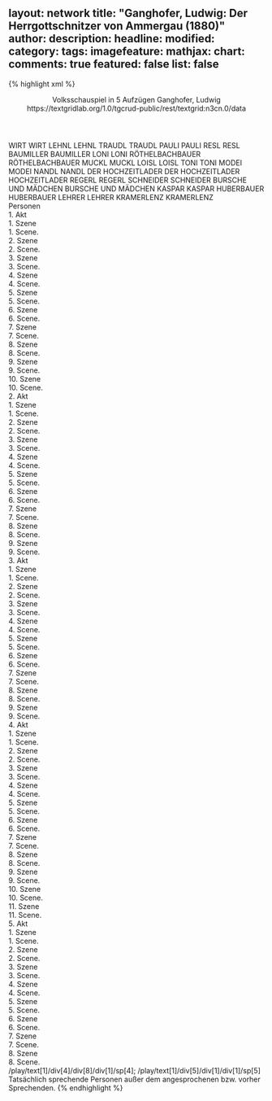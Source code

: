 layout: network
title: "Ganghofer, Ludwig: Der Herrgottschnitzer von Ammergau (1880)"
author:
description:
headline:
modified:
category:
tags:
imagefeature:
mathjax:
chart:
comments: true
featured: false
list: false
---
{% highlight xml %}
<?xml-model href="https://raw.githubusercontent.com/DLiNa/project/master/rules/lina.rnc"?><?xml-model href="https://raw.githubusercontent.com/DLiNa/project/master/rules/lina.sch"?>
<play xmlns="http://lina.digital">
  <header>
    <title>Der Herrgottschnitzer von Ammergau</title>
  	<subtitle>Volksschauspiel in 5 Aufzügen</subtitle>
    <genretitle/>
    <author>Ganghofer, Ludwig</author>
  	<date when="1880" type="print"/>
  	<date when="1880" type="premiere"/>
  	<source>https://textgridlab.org/1.0/tgcrud-public/rest/textgrid:n3cn.0/data</source>
  </header>
  <personae>
    <character>
      <name>WIRT</name>
      <alias xml:id="wirt">
        <name>WIRT</name>
      </alias>
    </character>
    <character>
      <name>LEHNL</name>
      <alias xml:id="lehnl">
        <name>LEHNL</name>
      </alias>
    </character>
    <character>
      <name>TRAUDL</name>
      <alias xml:id="traudl">
        <name>TRAUDL</name>
      </alias>
    </character>
    <character>
      <name>PAULI</name>
      <alias xml:id="pauli">
        <name>PAULI</name>
      </alias>
    </character>
    <character>
      <name>RESL</name>
      <alias xml:id="resl">
        <name>RESL</name>
      </alias>
    </character>
    <character>
      <name>BAUMILLER</name>
      <alias xml:id="baumiller">
        <name>BAUMILLER</name>
      </alias>
    </character>
    <character>
      <name>LONI</name>
      <alias xml:id="loni">
        <name>LONI</name>
      </alias>
    </character>
    <character>
      <name>RÖTHELBACHBAUER</name>
      <alias xml:id="röthelbachbauer">
        <name>RÖTHELBACHBAUER</name>
      </alias>
    </character>
    <character>
      <name>MUCKL</name>
      <alias xml:id="muckl">
        <name>MUCKL</name>
      </alias>
    </character>
    <character>
      <name>LOISL</name>
      <alias xml:id="loisl">
        <name>LOISL</name>
      </alias>
    </character>
    <character>
      <name>TONI</name>
      <alias xml:id="toni">
        <name>TONI</name>
      </alias>
    </character>
    <character>
      <name>MODEI</name>
      <alias xml:id="modei">
        <name>MODEI</name>
      </alias>
    </character>
    <character>
      <name>NANDL</name>
      <alias xml:id="nandl">
        <name>NANDL</name>
      </alias>
    </character>
    <character>
      <name>DER HOCHZEITLADER</name>
      <alias xml:id="der_hochzeitlader">
        <name>DER HOCHZEITLADER</name>
      </alias>
    	<alias xml:id="hochzeitlader">
    		<name>HOCHZEITLADER</name>
    	</alias>
    </character>
    <character>
      <name>REGERL</name>
      <alias xml:id="regerl">
        <name>REGERL</name>
      </alias>
    </character>
    <character>
      <name>SCHNEIDER</name>
      <alias xml:id="schneider">
        <name>SCHNEIDER</name>
      </alias>
    </character>
    <character>
      <name>BURSCHE UND MÄDCHEN</name>
      <alias xml:id="bursche_und_mädchen">
        <name>BURSCHE UND MÄDCHEN</name>
      </alias>
    </character>
    <character>
      <name>KASPAR</name>
      <alias xml:id="kaspar">
        <name>KASPAR</name>
      </alias>
    </character>
    <character>
      <name>HUBERBAUER</name>
      <alias xml:id="huberbauer">
        <name>HUBERBAUER</name>
      </alias>
    </character>
    <character>
      <name>LEHRER</name>
      <alias xml:id="lehrer">
        <name>LEHRER</name>
      </alias>
    </character>
    <character>
      <name>KRAMERLENZ</name>
      <alias xml:id="kramerlenz">
        <name>KRAMERLENZ</name>
      </alias>
    </character>
  </personae>
  <text>
    <div>
      <head>Personen</head>
    </div>
    <div>
      <head>1. Akt</head>
      <div>
        <head>1. Szene</head>
        <div>
          <head>1. Scene.</head>
          <sp who="#wirt">
            <amount n="4" unit="speech_acts"/>
            <amount n="78" unit="words"/>
            <amount n="1" unit="lines"/>
            <amount n="399" unit="chars"/>
          </sp>
          <sp who="#lehnl">
            <amount n="14" unit="speech_acts"/>
            <amount n="355" unit="words"/>
            <amount n="8" unit="lines"/>
            <amount n="1817" unit="chars"/>
          </sp>
          <sp who="#traudl">
            <amount n="15" unit="speech_acts"/>
            <amount n="256" unit="words"/>
            <amount n="10" unit="lines"/>
            <amount n="1328" unit="chars"/>
          </sp>
          <sp who="#pauli">
            <amount n="8" unit="speech_acts"/>
            <amount n="104" unit="words"/>
            <amount n="6" unit="lines"/>
            <amount n="512" unit="chars"/>
          </sp>
        </div>
      </div>
      <div>
        <head>2. Szene</head>
        <div>
          <head>2. Scene.</head>
          <sp who="#wirt">
            <amount n="3" unit="speech_acts"/>
            <amount n="52" unit="words"/>
            <amount n="2" unit="lines"/>
            <amount n="291" unit="chars"/>
          </sp>
          <sp who="#pauli">
            <amount n="2" unit="speech_acts"/>
            <amount n="33" unit="words"/>
            <amount n="2" unit="lines"/>
            <amount n="178" unit="chars"/>
          </sp>
          <sp who="#lehnl">
            <amount n="2" unit="speech_acts"/>
            <amount n="42" unit="words"/>
            <amount n="1" unit="lines"/>
            <amount n="200" unit="chars"/>
          </sp>
          <sp who="#traudl">
            <amount n="1" unit="speech_acts"/>
            <amount n="6" unit="words"/>
            <amount n="1" unit="lines"/>
            <amount n="33" unit="chars"/>
          </sp>
        </div>
      </div>
      <div>
        <head>3. Szene</head>
        <div>
          <head>3. Scene.</head>
          <sp who="#resl">
            <amount n="3" unit="speech_acts"/>
            <amount n="58" unit="words"/>
            <amount n="2" unit="lines"/>
            <amount n="279" unit="chars"/>
          </sp>
          <sp who="#wirt">
            <amount n="3" unit="speech_acts"/>
            <amount n="21" unit="words"/>
            <amount n="3" unit="lines"/>
            <amount n="96" unit="chars"/>
          </sp>
          <sp who="#traudl">
            <amount n="3" unit="speech_acts"/>
            <amount n="43" unit="words"/>
            <amount n="2" unit="lines"/>
            <amount n="204" unit="chars"/>
          </sp>
          <sp who="#lehnl">
            <amount n="2" unit="speech_acts"/>
            <amount n="44" unit="words"/>
            <amount n="1" unit="lines"/>
            <amount n="234" unit="chars"/>
          </sp>
        </div>
      </div>
      <div>
        <head>4. Szene</head>
        <div>
          <head>4. Scene.</head>
          <sp who="#baumiller">
            <amount n="13" unit="speech_acts"/>
            <amount n="202" unit="words"/>
            <amount n="11" unit="lines"/>
            <amount n="1068" unit="chars"/>
          </sp>
          <sp who="#traudl #lehnl #wirt">
            <amount n="1" unit="speech_acts"/>
            <amount n="2" unit="words"/>
            <amount n="1" unit="lines"/>
            <amount n="12" unit="chars"/>
          </sp>
          <sp who="#wirt">
            <amount n="3" unit="speech_acts"/>
            <amount n="35" unit="words"/>
            <amount n="3" unit="lines"/>
            <amount n="202" unit="chars"/>
          </sp>
          <sp who="#traudl">
            <amount n="2" unit="speech_acts"/>
            <amount n="31" unit="words"/>
            <amount n="1" unit="lines"/>
            <amount n="149" unit="chars"/>
          </sp>
          <sp who="#lehnl">
            <amount n="4" unit="speech_acts"/>
            <amount n="47" unit="words"/>
            <amount n="4" unit="lines"/>
            <amount n="255" unit="chars"/>
          </sp>
          <sp who="#pauli">
            <amount n="4" unit="speech_acts"/>
            <amount n="109" unit="words"/>
            <amount n="1" unit="lines"/>
            <amount n="552" unit="chars"/>
          </sp>
          <sp who="#resl">
            <amount n="4" unit="speech_acts"/>
            <amount n="55" unit="words"/>
            <amount n="4" unit="lines"/>
            <amount n="310" unit="chars"/>
          </sp>
        </div>
      </div>
      <div>
        <head>5. Szene</head>
        <div>
          <head>5. Scene.</head>
          <sp who="#loni">
            <amount n="13" unit="speech_acts"/>
            <amount n="162" unit="words"/>
            <amount n="10" unit="lines"/>
            <amount n="837" unit="chars"/>
          </sp>
          <sp who="#baumiller">
            <amount n="11" unit="speech_acts"/>
            <amount n="163" unit="words"/>
            <amount n="8" unit="lines"/>
            <amount n="847" unit="chars"/>
          </sp>
          <sp who="#lehnl">
            <amount n="2" unit="speech_acts"/>
            <amount n="12" unit="words"/>
            <amount n="2" unit="lines"/>
            <amount n="78" unit="chars"/>
          </sp>
          <sp who="#pauli">
            <amount n="5" unit="speech_acts"/>
            <amount n="117" unit="words"/>
            <amount n="2" unit="lines"/>
            <amount n="575" unit="chars"/>
          </sp>
          <sp who="#wirt">
            <amount n="2" unit="speech_acts"/>
            <amount n="24" unit="words"/>
            <amount n="2" unit="lines"/>
            <amount n="127" unit="chars"/>
          </sp>
        </div>
      </div>
      <div>
        <head>6. Szene</head>
        <div>
          <head>6. Scene.</head>
          <sp who="#traudl">
            <amount n="4" unit="speech_acts"/>
            <amount n="180" unit="words"/>
            <amount n="1" unit="lines"/>
            <amount n="895" unit="chars"/>
          </sp>
          <sp who="#pauli">
            <amount n="2" unit="speech_acts"/>
            <amount n="18" unit="words"/>
            <amount n="2" unit="lines"/>
            <amount n="84" unit="chars"/>
          </sp>
          <sp who="#wirt">
            <amount n="1" unit="speech_acts"/>
            <amount n="19" unit="words"/>
            <amount n="108" unit="chars"/>
          </sp>
        </div>
      </div>
      <div>
        <head>7. Szene</head>
        <div>
          <head>7. Scene.</head>
          <sp who="#röthelbachbauer">
            <amount n="10" unit="speech_acts"/>
            <amount n="149" unit="words"/>
            <amount n="7" unit="lines"/>
            <amount n="767" unit="chars"/>
          </sp>
          <sp who="#wirt">
            <amount n="10" unit="speech_acts"/>
            <amount n="259" unit="words"/>
            <amount n="7" unit="lines"/>
            <amount n="1322" unit="chars"/>
          </sp>
          <sp who="#lehnl">
            <amount n="6" unit="speech_acts"/>
            <amount n="86" unit="words"/>
            <amount n="4" unit="lines"/>
            <amount n="444" unit="chars"/>
          </sp>
          <sp who="#loni">
            <amount n="11" unit="speech_acts"/>
            <amount n="283" unit="words"/>
            <amount n="7" unit="lines"/>
            <amount n="1388" unit="chars"/>
          </sp>
        </div>
      </div>
      <div>
        <head>8. Szene</head>
        <div>
          <head>8. Scene.</head>
          <sp who="#muckl">
            <amount n="13" unit="speech_acts"/>
            <amount n="333" unit="words"/>
            <amount n="12" unit="lines"/>
            <amount n="1703" unit="chars"/>
          </sp>
          <sp who="#röthelbachbauer">
            <amount n="2" unit="speech_acts"/>
            <amount n="19" unit="words"/>
            <amount n="2" unit="lines"/>
            <amount n="90" unit="chars"/>
          </sp>
          <sp who="#loni">
            <amount n="7" unit="speech_acts"/>
            <amount n="299" unit="words"/>
            <amount n="2" unit="lines"/>
            <amount n="1532" unit="chars"/>
          </sp>
          <sp who="#wirt">
            <amount n="3" unit="speech_acts"/>
            <amount n="41" unit="words"/>
            <amount n="2" unit="lines"/>
            <amount n="226" unit="chars"/>
          </sp>
          <sp who="#pauli">
            <amount n="1" unit="speech_acts"/>
            <amount n="11" unit="words"/>
            <amount n="1" unit="lines"/>
            <amount n="56" unit="chars"/>
          </sp>
          <sp who="#lehnl">
            <amount n="2" unit="speech_acts"/>
            <amount n="37" unit="words"/>
            <amount n="1" unit="lines"/>
            <amount n="190" unit="chars"/>
          </sp>
        </div>
      </div>
      <div>
        <head>9. Szene</head>
        <div>
          <head>9. Scene.</head>
          <sp who="#muckl">
            <amount n="7" unit="speech_acts"/>
            <amount n="65" unit="words"/>
            <amount n="7" unit="lines"/>
            <amount n="363" unit="chars"/>
          </sp>
          <sp who="#loisl">
            <amount n="9" unit="speech_acts"/>
            <amount n="130" unit="words"/>
            <amount n="7" unit="lines"/>
            <amount n="696" unit="chars"/>
          </sp>
          <sp who="#wirt">
            <amount n="4" unit="speech_acts"/>
            <amount n="39" unit="words"/>
            <amount n="4" unit="lines"/>
            <amount n="199" unit="chars"/>
          </sp>
          <sp who="#loni">
            <amount n="3" unit="speech_acts"/>
            <amount n="53" unit="words"/>
            <amount n="2" unit="lines"/>
            <amount n="302" unit="chars"/>
          </sp>
          <sp who="#röthelbachbauer">
            <amount n="1" unit="speech_acts"/>
            <amount n="22" unit="words"/>
            <amount n="125" unit="chars"/>
          </sp>
          <sp who="#toni">
            <amount n="3" unit="speech_acts"/>
            <amount n="37" unit="words"/>
            <amount n="3" unit="lines"/>
            <amount n="189" unit="chars"/>
          </sp>
          <sp who="#lehnl">
            <amount n="2" unit="speech_acts"/>
            <amount n="145" unit="words"/>
            <amount n="800" unit="chars"/>
          </sp>
          <sp who="#modei">
            <amount n="1" unit="speech_acts"/>
            <amount n="9" unit="words"/>
            <amount n="1" unit="lines"/>
            <amount n="53" unit="chars"/>
          </sp>
        </div>
      </div>
      <div>
        <head>10. Szene</head>
        <div>
          <head>10. Scene.</head>
          <sp who="#toni">
            <amount n="1" unit="speech_acts"/>
            <amount n="4" unit="words"/>
            <amount n="1" unit="lines"/>
            <amount n="21" unit="chars"/>
          </sp>
          <sp who="#muckl">
            <amount n="1" unit="speech_acts"/>
            <amount n="41" unit="words"/>
            <amount n="8" unit="lines"/>
            <amount n="203" unit="chars"/>
          </sp>
          <sp who="#loisl">
            <amount n="1" unit="speech_acts"/>
            <amount n="20" unit="words"/>
            <amount n="4" unit="lines"/>
            <amount n="96" unit="chars"/>
          </sp>
        </div>
      </div>
    </div>
    <div>
      <head>2. Akt</head>
      <div>
        <head>1. Szene</head>
        <div>
          <head>1. Scene.</head>
          <sp who="#nandl">
            <amount n="6" unit="speech_acts"/>
            <amount n="138" unit="words"/>
            <amount n="20" unit="lines"/>
            <amount n="684" unit="chars"/>
          </sp>
          <sp who="#lehnl #loni">
            <amount n="1" unit="speech_acts"/>
            <amount n="5" unit="words"/>
            <amount n="1" unit="lines"/>
            <amount n="21" unit="chars"/>
          </sp>
          <sp who="#lehnl">
            <amount n="4" unit="speech_acts"/>
            <amount n="56" unit="words"/>
            <amount n="3" unit="lines"/>
            <amount n="301" unit="chars"/>
          </sp>
          <sp who="#loni">
            <amount n="1" unit="speech_acts"/>
            <amount n="24" unit="words"/>
            <amount n="130" unit="chars"/>
          </sp>
        </div>
      </div>
      <div>
        <head>2. Szene</head>
        <div>
          <head>2. Scene.</head>
          <sp who="#loisl">
            <amount n="4" unit="speech_acts"/>
            <amount n="129" unit="words"/>
            <amount n="2" unit="lines"/>
            <amount n="695" unit="chars"/>
          </sp>
          <sp who="#nandl">
            <amount n="4" unit="speech_acts"/>
            <amount n="51" unit="words"/>
            <amount n="2" unit="lines"/>
            <amount n="264" unit="chars"/>
          </sp>
          <sp who="#lehnl">
            <amount n="7" unit="speech_acts"/>
            <amount n="92" unit="words"/>
            <amount n="6" unit="lines"/>
            <amount n="485" unit="chars"/>
          </sp>
          <sp who="#loni">
            <amount n="7" unit="speech_acts"/>
            <amount n="143" unit="words"/>
            <amount n="3" unit="lines"/>
            <amount n="723" unit="chars"/>
          </sp>
        </div>
      </div>
      <div>
        <head>3. Szene</head>
        <div>
          <head>3. Scene.</head>
          <sp who="#loisl">
            <amount n="3" unit="speech_acts"/>
            <amount n="44" unit="words"/>
            <amount n="2" unit="lines"/>
            <amount n="245" unit="chars"/>
          </sp>
          <sp who="#traudl">
            <amount n="4" unit="speech_acts"/>
            <amount n="38" unit="words"/>
            <amount n="4" unit="lines"/>
            <amount n="191" unit="chars"/>
          </sp>
          <sp who="#lehnl">
            <amount n="1" unit="speech_acts"/>
            <amount n="6" unit="words"/>
            <amount n="1" unit="lines"/>
            <amount n="34" unit="chars"/>
          </sp>
        </div>
      </div>
      <div>
        <head>4. Szene</head>
        <div>
          <head>4. Scene.</head>
          <sp who="#nandl">
            <amount n="3" unit="speech_acts"/>
            <amount n="29" unit="words"/>
            <amount n="3" unit="lines"/>
            <amount n="135" unit="chars"/>
          </sp>
          <sp who="#traudl">
            <amount n="1" unit="speech_acts"/>
            <amount n="9" unit="words"/>
            <amount n="1" unit="lines"/>
            <amount n="56" unit="chars"/>
          </sp>
          <sp who="#loisl">
            <amount n="3" unit="speech_acts"/>
            <amount n="52" unit="words"/>
            <amount n="1" unit="lines"/>
            <amount n="309" unit="chars"/>
          </sp>
        </div>
      </div>
      <div>
        <head>5. Szene</head>
        <div>
          <head>5. Scene.</head>
          <sp who="#lehnl">
            <amount n="5" unit="speech_acts"/>
            <amount n="45" unit="words"/>
            <amount n="4" unit="lines"/>
            <amount n="239" unit="chars"/>
          </sp>
          <sp who="#traudl">
            <amount n="8" unit="speech_acts"/>
            <amount n="309" unit="words"/>
            <amount n="3" unit="lines"/>
            <amount n="1518" unit="chars"/>
          </sp>
          <sp who="#loni">
            <amount n="6" unit="speech_acts"/>
            <amount n="172" unit="words"/>
            <amount n="4" unit="lines"/>
            <amount n="831" unit="chars"/>
          </sp>
        </div>
      </div>
      <div>
        <head>6. Szene</head>
        <div>
          <head>6. Scene.</head>
          <sp who="#baumiller">
            <amount n="18" unit="speech_acts"/>
            <amount n="146" unit="words"/>
            <amount n="15" unit="lines"/>
            <amount n="765" unit="chars"/>
          </sp>
          <sp who="#loni">
            <amount n="14" unit="speech_acts"/>
            <amount n="157" unit="words"/>
            <amount n="11" unit="lines"/>
            <amount n="829" unit="chars"/>
          </sp>
          <sp who="#traudl">
            <amount n="4" unit="speech_acts"/>
            <amount n="51" unit="words"/>
            <amount n="3" unit="lines"/>
            <amount n="263" unit="chars"/>
          </sp>
          <sp who="#lehnl">
            <amount n="6" unit="speech_acts"/>
            <amount n="97" unit="words"/>
            <amount n="4" unit="lines"/>
            <amount n="461" unit="chars"/>
          </sp>
          <sp who="#baumiller #loni">
            <amount n="1" unit="speech_acts"/>
            <amount n="3" unit="words"/>
            <amount n="1" unit="lines"/>
            <amount n="12" unit="chars"/>
          </sp>
          <sp who="#loisl">
            <amount n="22" unit="speech_acts"/>
            <amount n="220" unit="words"/>
            <amount n="20" unit="lines"/>
            <amount n="1127" unit="chars"/>
          </sp>
          <sp who="#pauli">
            <amount n="8" unit="speech_acts"/>
            <amount n="66" unit="words"/>
            <amount n="8" unit="lines"/>
            <amount n="310" unit="chars"/>
          </sp>
        </div>
      </div>
      <div>
        <head>7. Szene</head>
        <div>
          <head>7. Scene.</head>
          <sp who="#lehnl">
            <amount n="16" unit="speech_acts"/>
            <amount n="925" unit="words"/>
            <amount n="8" unit="lines"/>
            <amount n="4626" unit="chars"/>
          </sp>
          <sp who="#loni">
            <amount n="16" unit="speech_acts"/>
            <amount n="791" unit="words"/>
            <amount n="6" unit="lines"/>
            <amount n="3971" unit="chars"/>
          </sp>
        </div>
      </div>
      <div>
        <head>8. Szene</head>
        <div>
          <head>8. Scene.</head>
          <sp who="#muckl">
            <amount n="5" unit="speech_acts"/>
            <amount n="168" unit="words"/>
            <amount n="3" unit="lines"/>
            <amount n="901" unit="chars"/>
          </sp>
          <sp who="#lehnl">
            <amount n="4" unit="speech_acts"/>
            <amount n="48" unit="words"/>
            <amount n="3" unit="lines"/>
            <amount n="219" unit="chars"/>
          </sp>
        </div>
      </div>
      <div>
        <head>9. Szene</head>
        <div>
          <head>9. Scene.</head>
          <sp who="#pauli">
            <amount n="9" unit="speech_acts"/>
            <amount n="283" unit="words"/>
            <amount n="5" unit="lines"/>
            <amount n="1474" unit="chars"/>
          </sp>
          <sp who="#lehnl">
            <amount n="8" unit="speech_acts"/>
            <amount n="238" unit="words"/>
            <amount n="5" unit="lines"/>
            <amount n="1179" unit="chars"/>
          </sp>
        </div>
      </div>
    </div>
    <div>
      <head>3. Akt</head>
      <div>
        <head>1. Szene</head>
        <div>
          <head>1. Scene.</head>
          <sp who="#nandl">
            <amount n="1" unit="speech_acts"/>
            <amount n="51" unit="words"/>
            <amount n="8" unit="lines"/>
            <amount n="255" unit="chars"/>
          </sp>
          <sp who="#der_hochzeitlader">
            <amount n="1" unit="speech_acts"/>
            <amount n="307" unit="words"/>
            <amount n="36" unit="lines"/>
            <amount n="1651" unit="chars"/>
          </sp>
          <sp who="#wirt">
            <amount n="2" unit="speech_acts"/>
            <amount n="12" unit="words"/>
            <amount n="2" unit="lines"/>
            <amount n="78" unit="chars"/>
          </sp>
          <sp who="#loni">
            <amount n="1" unit="speech_acts"/>
            <amount n="30" unit="words"/>
            <amount n="160" unit="chars"/>
          </sp>
          <sp who="#hochzeitlader">
            <amount n="1" unit="speech_acts"/>
            <amount n="19" unit="words"/>
            <amount n="102" unit="chars"/>
          </sp>
        </div>
      </div>
      <div>
        <head>2. Szene</head>
        <div>
          <head>2. Scene.</head>
          <sp who="#loisl">
            <amount n="17" unit="speech_acts"/>
            <amount n="253" unit="words"/>
            <amount n="14" unit="lines"/>
            <amount n="1288" unit="chars"/>
          </sp>
          <sp who="#regerl">
            <amount n="5" unit="speech_acts"/>
            <amount n="19" unit="words"/>
            <amount n="5" unit="lines"/>
            <amount n="86" unit="chars"/>
          </sp>
          <sp who="#toni">
            <amount n="4" unit="speech_acts"/>
            <amount n="25" unit="words"/>
            <amount n="4" unit="lines"/>
            <amount n="119" unit="chars"/>
          </sp>
          <sp who="#resl">
            <amount n="5" unit="speech_acts"/>
            <amount n="54" unit="words"/>
            <amount n="5" unit="lines"/>
            <amount n="276" unit="chars"/>
          </sp>
          <sp who="#modei">
            <amount n="4" unit="speech_acts"/>
            <amount n="48" unit="words"/>
            <amount n="4" unit="lines"/>
            <amount n="254" unit="chars"/>
          </sp>
        </div>
      </div>
      <div>
        <head>3. Szene</head>
        <div>
          <head>3. Scene.</head>
          <sp who="#muckl">
            <amount n="14" unit="speech_acts"/>
            <amount n="173" unit="words"/>
            <amount n="12" unit="lines"/>
            <amount n="884" unit="chars"/>
          </sp>
          <sp who="#modei">
            <amount n="1" unit="speech_acts"/>
            <amount n="9" unit="words"/>
            <amount n="1" unit="lines"/>
            <amount n="53" unit="chars"/>
          </sp>
          <sp who="#resl">
            <amount n="2" unit="speech_acts"/>
            <amount n="12" unit="words"/>
            <amount n="2" unit="lines"/>
            <amount n="55" unit="chars"/>
          </sp>
          <sp who="#loisl">
            <amount n="4" unit="speech_acts"/>
            <amount n="53" unit="words"/>
            <amount n="3" unit="lines"/>
            <amount n="291" unit="chars"/>
          </sp>
          <sp who="#muckl #resl #modei #wirt #nandl">
            <amount n="1" unit="speech_acts"/>
            <amount n="1" unit="words"/>
            <amount n="1" unit="lines"/>
            <amount n="7" unit="chars"/>
          </sp>
          <sp who="#wirt">
            <amount n="8" unit="speech_acts"/>
            <amount n="129" unit="words"/>
            <amount n="6" unit="lines"/>
            <amount n="741" unit="chars"/>
          </sp>
          <sp who="#nandl">
            <amount n="10" unit="speech_acts"/>
            <amount n="113" unit="words"/>
            <amount n="9" unit="lines"/>
            <amount n="592" unit="chars"/>
          </sp>
        </div>
      </div>
      <div>
        <head>4. Szene</head>
        <div>
          <head>4. Scene.</head>
          <sp who="#baumiller">
            <amount n="2" unit="speech_acts"/>
            <amount n="46" unit="words"/>
            <amount n="1" unit="lines"/>
            <amount n="234" unit="chars"/>
          </sp>
          <sp who="#traudl">
            <amount n="2" unit="speech_acts"/>
            <amount n="48" unit="words"/>
            <amount n="1" unit="lines"/>
            <amount n="230" unit="chars"/>
          </sp>
        </div>
      </div>
      <div>
        <head>5. Szene</head>
        <div>
          <head>5. Scene.</head>
          <sp who="#schneider">
            <amount n="2" unit="speech_acts"/>
            <amount n="13" unit="words"/>
            <amount n="2" unit="lines"/>
            <amount n="81" unit="chars"/>
          </sp>
          <sp who="#muckl">
            <amount n="4" unit="speech_acts"/>
            <amount n="63" unit="words"/>
            <amount n="3" unit="lines"/>
            <amount n="333" unit="chars"/>
          </sp>
          <sp who="#baumiller">
            <amount n="2" unit="speech_acts"/>
            <amount n="8" unit="words"/>
            <amount n="2" unit="lines"/>
            <amount n="40" unit="chars"/>
          </sp>
          <sp who="#traudl">
            <amount n="2" unit="speech_acts"/>
            <amount n="26" unit="words"/>
            <amount n="1" unit="lines"/>
            <amount n="144" unit="chars"/>
          </sp>
        </div>
      </div>
      <div>
        <head>6. Szene</head>
        <div>
          <head>6. Scene.</head>
          <sp who="#nandl">
            <amount n="2" unit="speech_acts"/>
            <amount n="13" unit="words"/>
            <amount n="2" unit="lines"/>
            <amount n="69" unit="chars"/>
          </sp>
          <sp who="#muckl">
            <amount n="1" unit="speech_acts"/>
            <amount n="8" unit="words"/>
            <amount n="1" unit="lines"/>
            <amount n="51" unit="chars"/>
          </sp>
          <sp who="#wirt">
            <amount n="1" unit="speech_acts"/>
            <amount n="13" unit="words"/>
            <amount n="1" unit="lines"/>
            <amount n="98" unit="chars"/>
          </sp>
          <sp who="#hochzeitlader">
            <amount n="1" unit="speech_acts"/>
            <amount n="14" unit="words"/>
            <amount n="1" unit="lines"/>
            <amount n="63" unit="chars"/>
          </sp>
          <sp who="#muckl #nandl">
            <amount n="1" unit="speech_acts"/>
            <amount n="103" unit="words"/>
            <amount n="20" unit="lines"/>
            <amount n="527" unit="chars"/>
          </sp>
          <sp who="#toni">
            <amount n="1" unit="speech_acts"/>
            <amount n="24" unit="words"/>
            <amount n="122" unit="chars"/>
          </sp>
        </div>
      </div>
      <div>
        <head>7. Szene</head>
        <div>
          <head>7. Scene.</head>
          <sp who="#loni">
            <amount n="13" unit="speech_acts"/>
            <amount n="166" unit="words"/>
            <amount n="11" unit="lines"/>
            <amount n="821" unit="chars"/>
          </sp>
          <sp who="#loisl">
            <amount n="1" unit="speech_acts"/>
            <amount n="14" unit="words"/>
            <amount n="1" unit="lines"/>
            <amount n="83" unit="chars"/>
          </sp>
          <sp who="#muckl">
            <amount n="6" unit="speech_acts"/>
            <amount n="110" unit="words"/>
            <amount n="3" unit="lines"/>
            <amount n="547" unit="chars"/>
          </sp>
          <sp who="#wirt">
            <amount n="3" unit="speech_acts"/>
            <amount n="37" unit="words"/>
            <amount n="2" unit="lines"/>
            <amount n="198" unit="chars"/>
          </sp>
          <sp who="#pauli">
            <amount n="11" unit="speech_acts"/>
            <amount n="221" unit="words"/>
            <amount n="7" unit="lines"/>
            <amount n="1036" unit="chars"/>
          </sp>
        </div>
      </div>
      <div>
        <head>8. Szene</head>
        <div>
          <head>8. Scene.</head>
          <sp who="#hochzeitlader">
            <amount n="9" unit="speech_acts"/>
            <amount n="243" unit="words"/>
            <amount n="5" unit="lines"/>
            <amount n="1392" unit="chars"/>
          </sp>
          <sp who="#bursche_und_mädchen">
            <amount n="1" unit="speech_acts"/>
            <amount n="4" unit="words"/>
            <amount n="1" unit="lines"/>
            <amount n="23" unit="chars"/>
          </sp>
          <sp who="#muckl">
            <amount n="11" unit="speech_acts"/>
            <amount n="206" unit="words"/>
            <amount n="7" unit="lines"/>
            <amount n="1063" unit="chars"/>
          </sp>
          <sp who="#muckl #loni #loisl #resl">
            <amount n="5" unit="speech_acts"/>
            <amount n="17" unit="words"/>
            <amount n="5" unit="lines"/>
            <amount n="78" unit="chars"/>
          </sp>
          <sp who="#kaspar">
            <amount n="1" unit="speech_acts"/>
            <amount n="34" unit="words"/>
            <amount n="153" unit="chars"/>
          </sp>
          <sp who="#loisl">
            <amount n="6" unit="speech_acts"/>
            <amount n="109" unit="words"/>
            <amount n="4" unit="lines"/>
            <amount n="542" unit="chars"/>
          </sp>
          <sp who="#resl">
            <amount n="4" unit="speech_acts"/>
            <amount n="42" unit="words"/>
            <amount n="4" unit="lines"/>
            <amount n="202" unit="chars"/>
          </sp>
          <sp who="#loni">
            <amount n="9" unit="speech_acts"/>
            <amount n="104" unit="words"/>
            <amount n="8" unit="lines"/>
            <amount n="507" unit="chars"/>
          </sp>
        </div>
      </div>
      <div>
        <head>9. Szene</head>
        <div>
          <head>9. Scene.</head>
          <sp who="#loisl">
            <amount n="1" unit="speech_acts"/>
            <amount n="4" unit="words"/>
            <amount n="1" unit="lines"/>
            <amount n="16" unit="chars"/>
          </sp>
          <sp who="#pauli">
            <amount n="4" unit="speech_acts"/>
            <amount n="358" unit="words"/>
            <amount n="1" unit="lines"/>
            <amount n="1752" unit="chars"/>
          </sp>
          <sp who="#loni">
            <amount n="3" unit="speech_acts"/>
            <amount n="153" unit="words"/>
            <amount n="1" unit="lines"/>
            <amount n="799" unit="chars"/>
          </sp>
          <sp who="#muckl">
            <amount n="1" unit="speech_acts"/>
            <amount n="9" unit="words"/>
            <amount n="1" unit="lines"/>
            <amount n="57" unit="chars"/>
          </sp>
        </div>
      </div>
    </div>
    <div>
      <head>4. Akt</head>
      <div>
        <head>1. Szene</head>
        <div>
          <head>1. Scene.</head>
          <sp who="#wirt">
            <amount n="11" unit="speech_acts"/>
            <amount n="241" unit="words"/>
            <amount n="7" unit="lines"/>
            <amount n="1377" unit="chars"/>
          </sp>
          <sp who="#röthelbachbauer">
            <amount n="7" unit="speech_acts"/>
            <amount n="74" unit="words"/>
            <amount n="7" unit="lines"/>
            <amount n="408" unit="chars"/>
          </sp>
          <sp who="#huberbauer">
            <amount n="9" unit="speech_acts"/>
            <amount n="102" unit="words"/>
            <amount n="7" unit="lines"/>
            <amount n="530" unit="chars"/>
          </sp>
          <sp who="#lehrer">
            <amount n="4" unit="speech_acts"/>
            <amount n="24" unit="words"/>
            <amount n="4" unit="lines"/>
            <amount n="106" unit="chars"/>
          </sp>
          <sp who="#huberbauer #kramerlenz #schneider #lehrer">
            <amount n="2" unit="speech_acts"/>
            <amount n="4" unit="words"/>
            <amount n="2" unit="lines"/>
            <amount n="19" unit="chars"/>
          </sp>
        </div>
      </div>
      <div>
        <head>2. Szene</head>
        <div>
          <head>2. Scene.</head>
          <sp who="#loisl">
            <amount n="4" unit="speech_acts"/>
            <amount n="48" unit="words"/>
            <amount n="3" unit="lines"/>
            <amount n="243" unit="chars"/>
          </sp>
          <sp who="#wirt">
            <amount n="6" unit="speech_acts"/>
            <amount n="56" unit="words"/>
            <amount n="6" unit="lines"/>
            <amount n="302" unit="chars"/>
          </sp>
          <sp who="#huberbauer">
            <amount n="6" unit="speech_acts"/>
            <amount n="47" unit="words"/>
            <amount n="6" unit="lines"/>
            <amount n="251" unit="chars"/>
          </sp>
          <sp who="#lehrer">
            <amount n="4" unit="speech_acts"/>
            <amount n="52" unit="words"/>
            <amount n="3" unit="lines"/>
            <amount n="294" unit="chars"/>
          </sp>
          <sp who="#röthelbachbauer">
            <amount n="2" unit="speech_acts"/>
            <amount n="26" unit="words"/>
            <amount n="2" unit="lines"/>
            <amount n="144" unit="chars"/>
          </sp>
        </div>
      </div>
      <div>
        <head>3. Szene</head>
        <div>
          <head>3. Scene.</head>
          <sp who="#lehnl">
            <amount n="2" unit="speech_acts"/>
            <amount n="27" unit="words"/>
            <amount n="1" unit="lines"/>
            <amount n="146" unit="chars"/>
          </sp>
          <sp who="#röthelbachbauer">
            <amount n="1" unit="speech_acts"/>
            <amount n="20" unit="words"/>
            <amount n="118" unit="chars"/>
          </sp>
          <sp who="#huberbauer">
            <amount n="3" unit="speech_acts"/>
            <amount n="33" unit="words"/>
            <amount n="2" unit="lines"/>
            <amount n="180" unit="chars"/>
          </sp>
          <sp who="#kramerlenz">
            <amount n="2" unit="speech_acts"/>
            <amount n="22" unit="words"/>
            <amount n="2" unit="lines"/>
            <amount n="107" unit="chars"/>
          </sp>
          <sp who="#schneider">
            <amount n="1" unit="speech_acts"/>
            <amount n="15" unit="words"/>
            <amount n="1" unit="lines"/>
            <amount n="71" unit="chars"/>
          </sp>
        </div>
      </div>
      <div>
        <head>4. Szene</head>
        <div>
          <head>4. Scene.</head>
          <sp who="#röthelbachbauer">
            <amount n="5" unit="speech_acts"/>
            <amount n="103" unit="words"/>
            <amount n="2" unit="lines"/>
            <amount n="550" unit="chars"/>
          </sp>
          <sp who="#wirt">
            <amount n="5" unit="speech_acts"/>
            <amount n="100" unit="words"/>
            <amount n="3" unit="lines"/>
            <amount n="535" unit="chars"/>
          </sp>
        </div>
      </div>
      <div>
        <head>5. Szene</head>
        <div>
          <head>5. Scene.</head>
          <sp who="#lehnl">
            <amount n="5" unit="speech_acts"/>
            <amount n="66" unit="words"/>
            <amount n="4" unit="lines"/>
            <amount n="335" unit="chars"/>
          </sp>
          <sp who="#wirt">
            <amount n="11" unit="speech_acts"/>
            <amount n="144" unit="words"/>
            <amount n="9" unit="lines"/>
            <amount n="801" unit="chars"/>
          </sp>
          <sp who="#baumiller">
            <amount n="9" unit="speech_acts"/>
            <amount n="210" unit="words"/>
            <amount n="6" unit="lines"/>
            <amount n="1064" unit="chars"/>
          </sp>
        </div>
      </div>
      <div>
        <head>6. Szene</head>
        <div>
          <head>6. Scene.</head>
          <sp who="#lehnl">
            <amount n="9" unit="speech_acts"/>
            <amount n="229" unit="words"/>
            <amount n="5" unit="lines"/>
            <amount n="1218" unit="chars"/>
          </sp>
          <sp who="#baumiller">
            <amount n="2" unit="speech_acts"/>
            <amount n="15" unit="words"/>
            <amount n="2" unit="lines"/>
            <amount n="71" unit="chars"/>
          </sp>
          <sp who="#loni">
            <amount n="8" unit="speech_acts"/>
            <amount n="171" unit="words"/>
            <amount n="5" unit="lines"/>
            <amount n="823" unit="chars"/>
          </sp>
        </div>
      </div>
      <div>
        <head>7. Szene</head>
        <div>
          <head>7. Scene.</head>
          <sp who="#lehnl">
            <amount n="2" unit="speech_acts"/>
            <amount n="51" unit="words"/>
            <amount n="1" unit="lines"/>
            <amount n="314" unit="chars"/>
          </sp>
          <sp who="#wirt">
            <amount n="5" unit="speech_acts"/>
            <amount n="194" unit="words"/>
            <amount n="2" unit="lines"/>
            <amount n="992" unit="chars"/>
          </sp>
          <sp who="#loni">
            <amount n="1" unit="speech_acts"/>
            <amount n="17" unit="words"/>
            <amount n="1" unit="lines"/>
            <amount n="98" unit="chars"/>
          </sp>
          <sp who="#baumiller">
            <amount n="4" unit="speech_acts"/>
            <amount n="16" unit="words"/>
            <amount n="4" unit="lines"/>
            <amount n="80" unit="chars"/>
          </sp>
        </div>
      </div>
      <div>
        <head>8. Szene</head>
        <div>
          <head>8. Scene.</head>
          <sp who="#loni">
            <amount n="13" unit="speech_acts"/>
            <amount n="186" unit="words"/>
            <amount n="10" unit="lines"/>
            <amount n="902" unit="chars"/>
          </sp>
          <sp who="#baumiller">
            <amount n="12" unit="speech_acts"/>
            <amount n="546" unit="words"/>
            <amount n="6" unit="lines"/>
            <amount n="2820" unit="chars"/>
          </sp>
        </div>
      </div>
      <div>
        <head>9. Szene</head>
        <div>
          <head>9. Scene.</head>
          <sp who="#resl">
            <amount n="3" unit="speech_acts"/>
            <amount n="10" unit="words"/>
            <amount n="3" unit="lines"/>
            <amount n="42" unit="chars"/>
          </sp>
          <sp who="#loni">
            <amount n="8" unit="speech_acts"/>
            <amount n="76" unit="words"/>
            <amount n="8" unit="lines"/>
            <amount n="379" unit="chars"/>
          </sp>
          <sp who="#loisl">
            <amount n="5" unit="speech_acts"/>
            <amount n="37" unit="words"/>
            <amount n="5" unit="lines"/>
            <amount n="169" unit="chars"/>
          </sp>
        </div>
      </div>
      <div>
        <head>10. Szene</head>
        <div>
          <head>10. Scene.</head>
          <sp who="#pauli">
            <amount n="23" unit="speech_acts"/>
            <amount n="688" unit="words"/>
            <amount n="9" unit="lines"/>
            <amount n="3481" unit="chars"/>
          </sp>
          <sp who="#loni">
            <amount n="22" unit="speech_acts"/>
            <amount n="624" unit="words"/>
            <amount n="13" unit="lines"/>
            <amount n="3000" unit="chars"/>
          </sp>
        </div>
      </div>
      <div>
        <head>11. Szene</head>
        <div>
          <head>11. Scene.</head>
          <sp who="#wirt">
            <amount n="1" unit="speech_acts"/>
            <amount n="5" unit="words"/>
            <amount n="1" unit="lines"/>
            <amount n="26" unit="chars"/>
          </sp>
          <sp who="#loni">
            <amount n="1" unit="speech_acts"/>
            <amount n="9" unit="words"/>
            <amount n="1" unit="lines"/>
            <amount n="40" unit="chars"/>
          </sp>
        </div>
      </div>
    </div>
    <div>
      <head>5. Akt</head>
      <div>
        <head>1. Szene</head>
        <div>
          <head>1. Scene.</head>
          <sp who="#modei">
            <amount n="5" unit="speech_acts"/>
            <amount n="88" unit="words"/>
            <amount n="3" unit="lines"/>
            <amount n="468" unit="chars"/>
          </sp>
          <sp who="#traudl">
            <amount n="6" unit="speech_acts"/>
            <amount n="144" unit="words"/>
            <amount n="3" unit="lines"/>
            <amount n="740" unit="chars"/>
          </sp>
          <sp who="#hochzeitlader">
            <amount n="6" unit="speech_acts"/>
            <amount n="148" unit="words"/>
            <amount n="2" unit="lines"/>
            <amount n="796" unit="chars"/>
          </sp>
        </div>
      </div>
      <div>
        <head>2. Szene</head>
        <div>
          <head>2. Scene.</head>
          <sp who="#pauli">
            <amount n="2" unit="speech_acts"/>
            <amount n="45" unit="words"/>
            <amount n="1" unit="lines"/>
            <amount n="249" unit="chars"/>
          </sp>
          <sp who="#loni">
            <amount n="1" unit="speech_acts"/>
            <amount n="44" unit="words"/>
            <amount n="225" unit="chars"/>
          </sp>
          <sp who="#traudl">
            <amount n="1" unit="speech_acts"/>
            <amount n="44" unit="words"/>
            <amount n="233" unit="chars"/>
          </sp>
          <sp who="#hochzeitlader">
            <amount n="3" unit="speech_acts"/>
            <amount n="15" unit="words"/>
            <amount n="3" unit="lines"/>
            <amount n="74" unit="chars"/>
          </sp>
          <sp who="#wirt">
            <amount n="1" unit="speech_acts"/>
            <amount n="6" unit="words"/>
            <amount n="1" unit="lines"/>
            <amount n="30" unit="chars"/>
          </sp>
        </div>
      </div>
      <div>
        <head>3. Szene</head>
        <div>
          <head>3. Scene.</head>
          <sp who="#loisl">
            <amount n="7" unit="speech_acts"/>
            <amount n="131" unit="words"/>
            <amount n="4" unit="lines"/>
            <amount n="670" unit="chars"/>
          </sp>
          <sp who="#hochzeitlader">
            <amount n="2" unit="speech_acts"/>
            <amount n="24" unit="words"/>
            <amount n="1" unit="lines"/>
            <amount n="138" unit="chars"/>
          </sp>
          <sp who="#wirt">
            <amount n="2" unit="speech_acts"/>
            <amount n="38" unit="words"/>
            <amount n="1" unit="lines"/>
            <amount n="208" unit="chars"/>
          </sp>
          <sp who="#huberbauer">
            <amount n="1" unit="speech_acts"/>
            <amount n="10" unit="words"/>
            <amount n="1" unit="lines"/>
            <amount n="44" unit="chars"/>
          </sp>
          <sp who="#loni">
            <amount n="1" unit="speech_acts"/>
            <amount n="7" unit="words"/>
            <amount n="1" unit="lines"/>
            <amount n="37" unit="chars"/>
          </sp>
          <sp who="#pauli">
            <amount n="3" unit="speech_acts"/>
            <amount n="36" unit="words"/>
            <amount n="2" unit="lines"/>
            <amount n="184" unit="chars"/>
          </sp>
        </div>
      </div>
      <div>
        <head>4. Szene</head>
        <div>
          <head>4. Scene.</head>
          <sp who="#traudl">
            <amount n="1" unit="speech_acts"/>
            <amount n="18" unit="words"/>
            <amount n="1" unit="lines"/>
            <amount n="93" unit="chars"/>
          </sp>
          <sp who="#loisl">
            <amount n="1" unit="speech_acts"/>
            <amount n="8" unit="words"/>
            <amount n="1" unit="lines"/>
            <amount n="38" unit="chars"/>
          </sp>
          <sp who="#röthelbachbauer">
            <amount n="1" unit="speech_acts"/>
            <amount n="14" unit="words"/>
            <amount n="1" unit="lines"/>
            <amount n="68" unit="chars"/>
          </sp>
          <sp who="#wirt">
            <amount n="4" unit="speech_acts"/>
            <amount n="72" unit="words"/>
            <amount n="3" unit="lines"/>
            <amount n="364" unit="chars"/>
          </sp>
          <sp who="#hochzeitlader">
            <amount n="4" unit="speech_acts"/>
            <amount n="102" unit="words"/>
            <amount n="2" unit="lines"/>
            <amount n="546" unit="chars"/>
          </sp>
        </div>
      </div>
      <div>
        <head>5. Szene</head>
        <div>
          <head>5. Scene.</head>
          <sp who="#muckl">
            <amount n="15" unit="speech_acts"/>
            <amount n="495" unit="words"/>
            <amount n="4" unit="lines"/>
            <amount n="2596" unit="chars"/>
          </sp>
          <sp who="#loni">
            <amount n="14" unit="speech_acts"/>
            <amount n="114" unit="words"/>
            <amount n="14" unit="lines"/>
            <amount n="576" unit="chars"/>
          </sp>
        </div>
      </div>
      <div>
        <head>6. Szene</head>
        <div>
          <head>6. Scene.</head>
          <sp who="#lehnl">
            <amount n="14" unit="speech_acts"/>
            <amount n="487" unit="words"/>
            <amount n="8" unit="lines"/>
            <amount n="2406" unit="chars"/>
          </sp>
          <sp who="#pauli">
            <amount n="11" unit="speech_acts"/>
            <amount n="196" unit="words"/>
            <amount n="5" unit="lines"/>
            <amount n="978" unit="chars"/>
          </sp>
          <sp who="#loni">
            <amount n="7" unit="speech_acts"/>
            <amount n="210" unit="words"/>
            <amount n="3" unit="lines"/>
            <amount n="1107" unit="chars"/>
          </sp>
        </div>
      </div>
      <div>
        <head>7. Szene</head>
        <div>
          <head>7. Scene.</head>
          <sp who="#baumiller">
            <amount n="3" unit="speech_acts"/>
            <amount n="34" unit="words"/>
            <amount n="3" unit="lines"/>
            <amount n="178" unit="chars"/>
          </sp>
          <sp who="#loni">
            <amount n="2" unit="speech_acts"/>
            <amount n="15" unit="words"/>
            <amount n="2" unit="lines"/>
            <amount n="60" unit="chars"/>
          </sp>
          <sp who="#pauli">
            <amount n="1" unit="speech_acts"/>
            <amount n="39" unit="words"/>
            <amount n="202" unit="chars"/>
          </sp>
        </div>
      </div>
      <div>
        <head>8. Szene</head>
        <div>
          <head>8. Scene.</head>
          <sp who="#wirt">
            <amount n="1" unit="speech_acts"/>
            <amount n="33" unit="words"/>
            <amount n="152" unit="chars"/>
          </sp>
          <sp who="#baumiller">
            <amount n="1" unit="speech_acts"/>
            <amount n="10" unit="words"/>
            <amount n="1" unit="lines"/>
            <amount n="45" unit="chars"/>
          </sp>
          <sp who="#loisl">
            <amount n="1" unit="speech_acts"/>
            <amount n="44" unit="words"/>
            <amount n="4" unit="lines"/>
            <amount n="242" unit="chars"/>
          </sp>
        </div>
      </div>
    </div>
  </text>
	<documentation>
		<change n="1" who="dariokampkaspar" type="expandCollective">
			<path>/play/text[1]/div[4]/div[8]/div[1]/sp[4]; /play/text[1]/div[5]/div[1]/div[1]/sp[5]</path>
			<orig/>
			<comment>Tatsächlich sprechende Personen außer dem angesprochenen bzw. vorher Sprechenden.</comment>
		</change>
	</documentation>
</play>
{% endhighlight %}